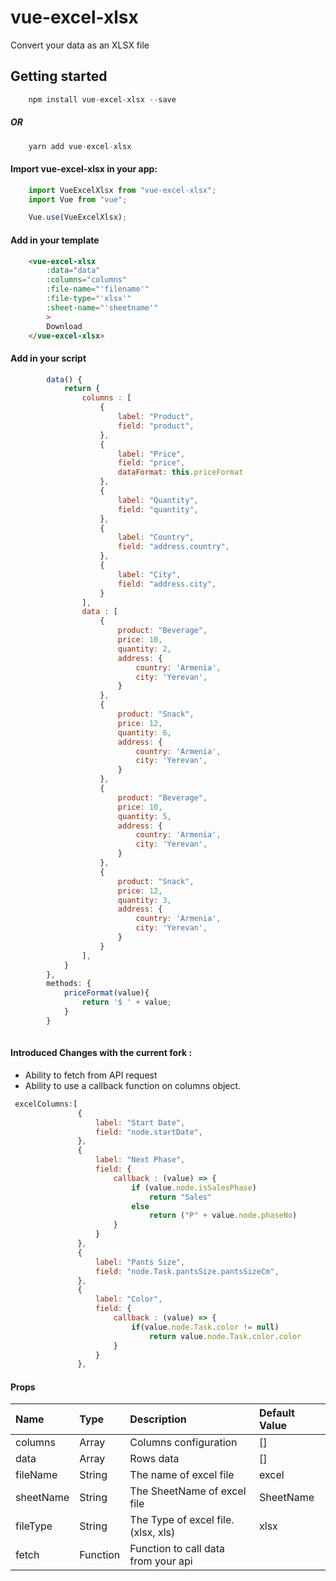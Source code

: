 # vue-excel-xlsx

Convert your data as an XLSX file

## Getting started

``` javascript
    npm install vue-excel-xlsx --save
```

##### OR

``` javascript
    yarn add vue-excel-xlsx
```

#### Import vue-excel-xlsx in your app:

``` javascript
    import VueExcelXlsx from "vue-excel-xlsx";
    import Vue from "vue";

    Vue.use(VueExcelXlsx);
```

#### Add in your template
``` html
    <vue-excel-xlsx
        :data="data"
        :columns="columns"
        :file-name="'filename'"
        :file-type="'xlsx'"
        :sheet-name="'sheetname'"
        >
        Download
    </vue-excel-xlsx>
```

#### Add in your script
``` javascript
        data() {
            return {
                columns : [
                    {
                        label: "Product",
                        field: "product",
                    },
                    {
                        label: "Price",
                        field: "price",
                        dataFormat: this.priceFormat
                    },
                    {
                        label: "Quantity",
                        field: "quantity",
                    },
                    {
                        label: "Country",
                        field: "address.country",
                    },
                    {
                        label: "City",
                        field: "address.city",
                    }
                ],
                data : [
                    {
                        product: "Beverage",
                        price: 10,
                        quantity: 2,
                        address: {
                            country: 'Armenia',
                            city: 'Yerevan',
                        }
                    },
                    {
                        product: "Snack",
                        price: 12,
                        quantity: 6,
                        address: {
                            country: 'Armenia',
                            city: 'Yerevan',
                        }
                    },
                    {
                        product: "Beverage",
                        price: 10,
                        quantity: 5,
                        address: {
                            country: 'Armenia',
                            city: 'Yerevan',
                        }
                    },
                    {
                        product: "Snack",
                        price: 12,
                        quantity: 3,
                        address: {
                            country: 'Armenia',
                            city: 'Yerevan',
                        }
                    }
                ],
            }
        },
        methods: {
            priceFormat(value){
                return '$ ' + value;
            }
        }
        
```
#### Introduced Changes with the current fork :
 - Ability to fetch from API request
 - Ability to use a callback function on columns object.
 
 ```javascript
  excelColumns:[
                {
                    label: "Start Date",
                    field: "node.startDate",
                },
                {
                    label: "Next Phase",
                    field: {
                        callback : (value) => {
                            if (value.node.isSalesPhase)
                                return "Sales"
                            else    
                                return ("P" + value.node.phaseNo)
                        }
                    }
                },
                {
                    label: "Pants Size",
                    field: "node.Task.pantsSize.pantsSizeCm",
                },
                {
                    label: "Color",
                    field: {
                        callback : (value) => {
                            if(value.node.Task.color != null)
                                return value.node.Task.color.color
                        }
                    }
                },
 ```

#### Props

| Name      | Type  | Description | Default Value|
| :------------ |:--------------- | :-----|:-----|
| columns       | Array           | Columns configuration |[] |
| data          | Array           | Rows data   |[]   |
| fileName      | String          | The name of excel file    |excel |
| sheetName     | String          | The SheetName of excel file    |SheetName    |
| fileType      | String          | The Type of excel file. (xlsx, xls)     |xlsx    |
| fetch         | Function        | Function to call data from your api     |   |
